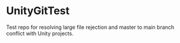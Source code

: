 # UnityGitTest
Test repo for resolving large file rejection and master to main branch conflict with Unity projects.
